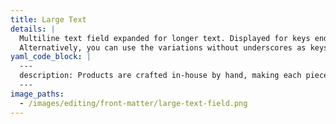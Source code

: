 ```yaml
---
title: Large Text
details: |
  Multiline text field expanded for longer text. Displayed for keys ending in `_text` or `_description`.
  Alternatively, you can use the variations without underscores as keys (e.g. `description`).
yaml_code_block: |
  ---
  description: Products are crafted in-house by hand, making each piece a labour of love and an exercise in craftsmanship.
  ---
image_paths:
  - /images/editing/front-matter/large-text-field.png
---
```

